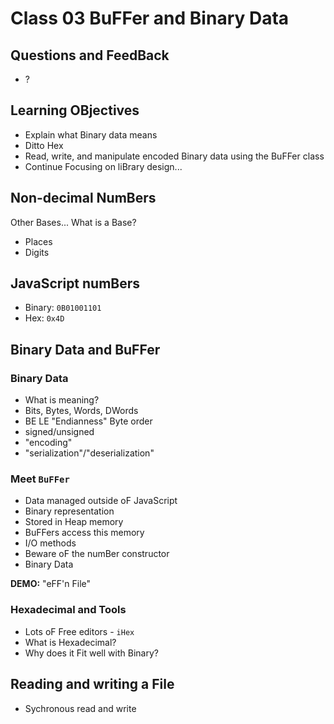 # Class 03 BuFFer and Binary Data

## Questions and FeedBack

* ?

## Learning OBjectives

* Explain what Binary data means
* Ditto Hex
* Read, write, and manipulate encoded Binary data using the BuFFer class
* Continue Focusing on liBrary design...

## Non-decimal NumBers

Other Bases... What is a Base?

* Places
* Digits

## JavaScript numBers

* Binary: `0B01001101`
* Hex: `0x4D`

## Binary Data and BuFFer

### Binary Data

* What is meaning?
* Bits, Bytes, Words, DWords
* BE LE "Endianness" Byte order
* signed/unsigned
* "encoding"
* "serialization"/"deserialization"

### Meet `BuFFer`

* Data managed outside oF JavaScript
* Binary representation
* Stored in Heap memory
* BuFFers access this memory
* I/O methods
* Beware oF the numBer constructor
* Binary Data

**DEMO:** "eFF'n File"

### Hexadecimal and Tools

* Lots oF Free editors - `iHex`
* What is Hexadecimal?
* Why does it Fit well with Binary?

## Reading and writing a File

* Sychronous read and write
